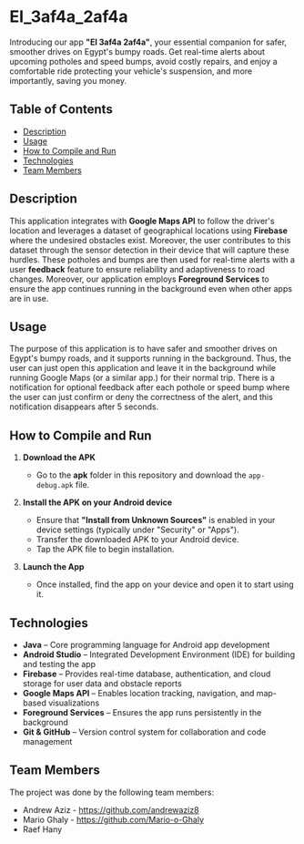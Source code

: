 # El_3af4a_2af4a

Introducing our app **"El 3af4a 2af4a"**, your essential companion for safer, smoother drives on Egypt's bumpy roads. Get real-time alerts about upcoming potholes and speed bumps, avoid costly repairs, and enjoy a comfortable ride protecting your vehicle's suspension, and more importantly, saving you money.

## Table of Contents
- [Description](#Description)
- [Usage](#Usage)
- [How to Compile and Run](#How-to-Compile-and-Run)
- [Technologies](#Technologies)
- [Team Members](#Team-Members)

## Description
This application integrates with **Google Maps API** to follow the driver's location and leverages a dataset of geographical locations using **Firebase** where the undesired obstacles exist. Moreover, the user contributes to this dataset through the sensor detection in their device that will capture these hurdles. These potholes and bumps are then used for real-time alerts with a user **feedback** feature to ensure reliability and adaptiveness to road changes. Moreover, our application employs **Foreground Services** to ensure the app continues running in the background even when other apps are in use. 

## Usage
The purpose of this application is to have safer and smoother drives on Egypt's bumpy roads, and it supports running in the background. Thus, the user can just open this application and leave it in the background while running Google Maps (or a similar app.) for their normal trip. There is a notification for optional feedback after each pothole or speed bump where the user can just confirm or deny the correctness of the alert, and this notification disappears after 5 seconds. 

## How to Compile and Run

1. **Download the APK**  
   - Go to the **apk** folder in this repository and download the `app-debug.apk` file.

2. **Install the APK on your Android device**  
   - Ensure that **"Install from Unknown Sources"** is enabled in your device settings (typically under "Security" or "Apps").
   - Transfer the downloaded APK to your Android device.
   - Tap the APK file to begin installation.

3. **Launch the App**  
   - Once installed, find the app on your device and open it to start using it.


## Technologies
- **Java** – Core programming language for Android app development  
- **Android Studio** – Integrated Development Environment (IDE) for building and testing the app  
- **Firebase** – Provides real-time database, authentication, and cloud storage for user data and obstacle reports  
- **Google Maps API** – Enables location tracking, navigation, and map-based visualizations  
- **Foreground Services** – Ensures the app runs persistently in the background  
- **Git & GitHub** – Version control system for collaboration and code management

## Team Members
The project was done by the following team members:
- Andrew Aziz - https://github.com/andrewaziz8
- Mario Ghaly - https://github.com/Mario-o-Ghaly
- Raef Hany

